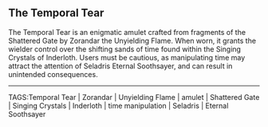 ## The Temporal Tear

The Temporal Tear is an enigmatic amulet crafted from fragments of the Shattered Gate by Zorandar the Unyielding Flame. When worn, it grants the wielder control over the shifting sands of time found within the Singing Crystals of Inderloth. Users must be cautious, as manipulating time may attract the attention of Seladris Eternal Soothsayer, and can result in unintended consequences.


---

TAGS:Temporal Tear | Zorandar | Unyielding Flame | amulet | Shattered Gate | Singing Crystals | Inderloth | time manipulation | Seladris | Eternal Soothsayer
